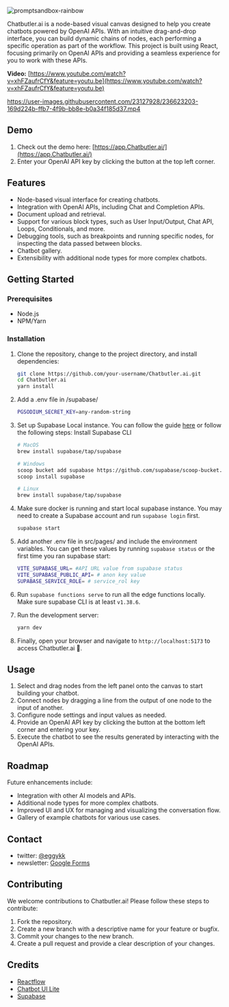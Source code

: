 ![promptsandbox-rainbow](https://user-images.githubusercontent.com/23127928/236629626-b9f5311d-d22a-4644-a3a7-c565f1cceb36.jpg)

Chatbutler.ai is a node-based visual canvas designed to help you create chatbots powered by OpenAI APIs. With an intuitive drag-and-drop interface, you can build dynamic chains of nodes, each performing a specific operation as part of the workflow. This project is built using React, focusing primarily on OpenAI APIs and providing a seamless experience for you to work with these APIs.

**Video:** [https://www.youtube.com/watch?v=xhFZaufrCfY&feature=youtu.be](https://www.youtube.com/watch?v=xhFZaufrCfY&feature=youtu.be)

https://user-images.githubusercontent.com/23127928/236623203-169d224b-ffb7-4f9b-bb8e-b0a34f185d37.mp4

## Demo
1. Check out the demo here: [https://app.Chatbutler.ai/](https://app.Chatbutler.ai/)
2. Enter your OpenAI API key by clicking the button at the top left corner.

## Features
- Node-based visual interface for creating chatbots.
- Integration with OpenAI APIs, including Chat and Completion APIs.
- Document upload and retrieval.
- Support for various block types, such as User Input/Output, Chat API, Loops, Conditionals, and more.
- Debugging tools, such as breakpoints and running specific nodes, for inspecting the data passed between blocks.
- Chatbot gallery.
- Extensibility with additional node types for more complex chatbots.

## Getting Started

### Prerequisites

- Node.js
- NPM/Yarn

### Installation

1. Clone the repository, change to the project directory, and install dependencies:

    ```bash
    git clone https://github.com/your-username/Chatbutler.ai.git
    cd Chatbutler.ai
    yarn install
    ```

2. Add a .env file in /supabase/

    ```bash
    PGSODIUM_SECRET_KEY=any-random-string
    ```

3. Set up Supabase Local instance. You can follow the guide [here](https://supabase.com/docs/guides/cli) or follow the following steps: Install Supabase CLI

    ```bash
    # MacOS
    brew install supabase/tap/supabase

    # Windows
    scoop bucket add supabase https://github.com/supabase/scoop-bucket.git
    scoop install supabase

    # Linux
    brew install supabase/tap/supabase
    ```

4. Make sure docker is running and start local supabase instance. You may need to create a Supabase account and run `supabase login` first.

    ```bash
    supabase start
    ```

5. Add another .env file in src/pages/ and include the environment variables. You can get these values by running `supabase status` or the first time you ran supabase start:

    ```bash
    VITE_SUPABASE_URL= #API URL value from supabase status
    VITE_SUPABASE_PUBLIC_API= # anon key value
    SUPABASE_SERVICE_ROLE= # service_rol key
    ```

6. Run `supabase functions serve` to run all the edge functions locally. Make sure supabase CLI is at least `v1.38.6`.

7. Run the development server:

    ```bash
    yarn dev
    ```

8. Finally, open your browser and navigate to `http://localhost:5173` to access Chatbutler.ai 🎉.

## Usage

1. Select and drag nodes from the left panel onto the canvas to start building your chatbot.
2. Connect nodes by dragging a line from the output of one node to the input of another.
3. Configure node settings and input values as needed.
4. Provide an OpenAI API key by clicking the button at the bottom left corner and entering your key.
5. Execute the chatbot to see the results generated by interacting with the OpenAI APIs.

## Roadmap

Future enhancements include:

- Integration with other AI models and APIs.
- Additional node types for more complex chatbots.
- Improved UI and UX for managing and visualizing the conversation flow.
- Gallery of example chatbots for various use cases.

## Contact

- twitter: [@eggykk](https://twitter.com/eggykk)
- newsletter: [Google Forms](https://docs.google.com/forms/d/1q60pGOj5aSUfeB7-8qjfMReELdj9tqJBnKm6rpZ8BOs/edit)

## Contributing

We welcome contributions to Chatbutler.ai! Please follow these steps to contribute:

1. Fork the repository.
2. Create a new branch with a descriptive name for your feature or bugfix.
3. Commit your changes to the new branch.
4. Create a pull request and provide a clear description of your changes.

## Credits

- [Reactflow](https://github.com/wbkd/react-flow)
- [Chatbot UI Lite](https://github.com/mckaywrigley/chatbot-ui-lite)
- [Supabase](https://supabase.io/)
